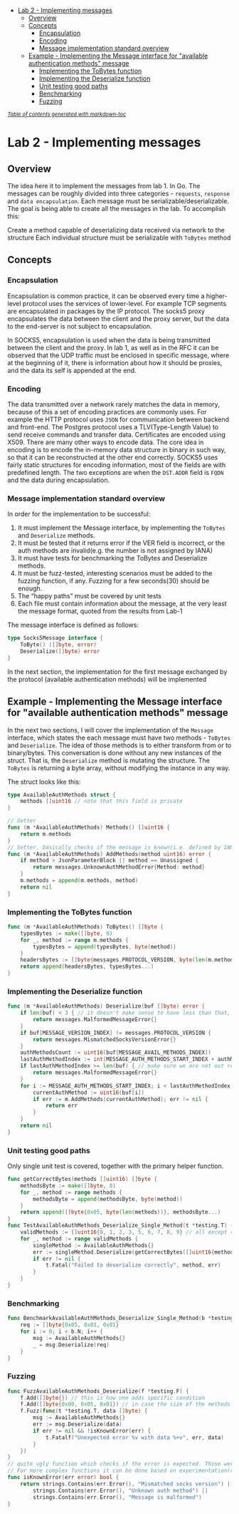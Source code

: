- [Lab 2 - Implementing messages](#lab-2---implementing-messages)
    * [Overview](#overview)
    * [Concepts](#concepts)
        + [Encapsulation](#encapsulation)
        + [Encoding](#encoding)
        + [Message implementation standard overview](#message-implementation-standard-overview)
    * [Example - Implementing the Message interface for "available authentication methods" message](#example---implementing-the-message-interface-for--available-authentication-methods--message)
        + [Implementing the ToBytes function](#implementing-the-tobytes-function)
        + [Implementing the Deserialize function](#implementing-the-deserialize-function)
        + [Unit testing good paths](#unit-testing-good-paths)
        + [Benchmarking](#benchmarking)
        + [Fuzzing](#fuzzing)

<small><i><a href='http://ecotrust-canada.github.io/markdown-toc/'>Table of contents generated with markdown-toc</a></i></small>

# Lab 2 - Implementing messages
## Overview
The idea here it to implement the messages from lab 1. In Go. The messages can be roughly divided into three categories - `requests`, `response` and `data encapsulation`. Each message must be serializable/deserializable. The goal is being able to create all the messages in the lab. To accomplish this:

Create a method capable of deserializing data received via network to the structure
Each individual structure must be serializable with `ToBytes` method

## Concepts
### Encapsulation
Encapsulation is common practice, it can be observed every time a higher-level protocol uses the services of lower-level. For example TCP segments are encapsulated in packages by the IP protocol. The socks5 proxy encapsulates the data between the client and the proxy server, but the data to the end-server is not subject to encapsulation.

In SOCKS5, encapsulation is used when the data is being transmitted between the client and the proxy. In lab 1, as well as in the RFC it can be observed that the UDP traffic must be enclosed in specific message, where at the beginning of it, there is information about how it should be proxies, and the data its self is appended at the end.
### Encoding
The data transmitted over a network rarely matches the data in memory, because of this a set of encoding practices are commonly uses. For example the HTTP protocol uses `JSON` for communication between backend and front-end. The Postgres protocol uses a TLV(Type-Length Value) to send receive commands and transfer data. Certificates are encoded using X509. There are many other ways to encode data. The core idea in encoding is to encode the in-memory data structure in binary in such way, so that it can be reconstructed at the other end correctly. SOCKS5 uses fairly static structures for encoding information, most of the fields are with predefined length. The two exceptions are when the `DST.ADDR` field is `FQDN` and the data during encapsulation.

### Message implementation standard overview
In order for the implementation to be successful:

1. It must implement the Message interface, by implementing the `ToBytes` and `Deserialize` methods.
2. It must be tested that it returns error if the VER field is incorrect, or the auth methods are invalid(e.g. the number is not assigned by IANA)
3. It must have tests for benchmarking the ToBytes and Deserialize methods.
4. It must be fuzz-tested, interesting scenarios must be added to the fuzzing function, if any. Fuzzing for a few seconds(30) should be enough.
5. The “happy paths” must be covered by unit tests
6. Each file must contain information about the message, at the very least the message format, quoted from the results from Lab-1

The message interface is defined as follows:
```go
type Socks5Message interface {
	ToByte() ([]byte, error)
	Deserialize([]byte) error
}
```

In the next section, the implementation for the first message exchanged by the protocol (available authentication methods) will be implemented
## Example - Implementing the Message interface for "available authentication methods" message

In the next two sections, I will cover the implementation of the `Message` interface, which states the each message must have two methods - `ToBytes` and `Deserialize`. The idea of those methods is to either transform from or to binary/bytes. This conversation is done without any new instances of the struct. That is, the `Deserialize` method is mutating the structure. The `ToBytes` is returning a byte array, without modifying the instance in any way.

The struct looks like this:

```go
type AvailableAuthMethods struct {
	methods []uint16 // note that this field is private
}

// Getter
func (m *AvailableAuthMethods) Methods() []uint16 {
	return m.methods
}
// Setter, basically checks if the message is known(i.e. defined by IANA), if so it appends it, error otherwise
func (m *AvailableAuthMethods) AddMethods(method uint16) error {
	if method > JsonParameterBlock || method == Unassigned {
		return messages.UnknownAuthMethodError{Method: method}
	}
	m.methods = append(m.methods, method)
	return nil
}
```

### Implementing the ToBytes function
```go
func (m *AvailableAuthMethods) ToBytes() []byte {
	typesBytes := make([]byte, 0)
	for _, method := range m.methods {
		typesBytes = append(typesBytes, byte(method))
	}
	headersBytes := []byte{messages.PROTOCOL_VERSION, byte(len(m.methods))}
	return append(headersBytes, typesBytes...)
}
```
### Implementing the Deserialize function
```go
func (m *AvailableAuthMethods) Deserialize(buf []byte) error {
	if len(buf) < 3 { // it doesn't make sense to have less than that, as a single auth method + length + protocol version will be 3 bytes
		return messages.MalformedMessageError{}
	}
	if buf[MESSAGE_VERSION_INDEX] != messages.PROTOCOL_VERSION {
		return messages.MismatchedSocksVersionError{}
	}
	authMethodsCount := uint16(buf[MESSAGE_AVAIL_METHODS_INDEX])
	lastAuthMethodIndex := int(MESSAGE_AUTH_METHODS_START_INDEX + authMethodsCount)
	if lastAuthMethodIndex >= len(buf) { // make sure we are not out reaching the array
		return messages.MalformedMessageError{}
	}
	for i := MESSAGE_AUTH_METHODS_START_INDEX; i < lastAuthMethodIndex; i++ {
		currentAuthMethod := uint16(buf[i])
		if err := m.AddMethods(currentAuthMethod); err != nil {
			return err
		}
	}
	return nil
}
```

### Unit testing good paths
Only single unit test is covered, together with the primary helper function.

```go
func getCorrectBytes(methods []uint16) []byte {
	methodsByte := make([]byte, 0)
	for _, method := range methods {
		methodsByte = append(methodsByte, byte(method))
	}
	return append([]byte{0x05, byte(len(methods))}, methodsByte...)
}
func TestAvailableAuthMethods_Deserialize_Single_Method(t *testing.T) {
	validMethods := []uint16{0, 1, 2, 3, 5, 6, 7, 8, 9} // all except 4, as defined by IANA
	for _, method := range validMethods {
		singleMethod := AvailableAuthMethods{}
		err := singleMethod.Deserialize(getCorrectBytes([]uint16{method}))
		if err != nil {
			t.Fatal("Failed to deserialize correctly", method, err)
		}
	}
}
```
### Benchmarking
```go
func BenchmarkAvailableAuthMethods_Deserialize_Single_Method(b *testing.B) {
	req := []byte{0x05, 0x01, 0x01}
	for i := 0; i < b.N; i++ {
		msg := AvailableAuthMethods{}
		_ = msg.Deserialize(req)
	}
}
```
### Fuzzing
```go
func FuzzAvailableAuthMethods_Deserialize(f *testing.F) {
	f.Add([]byte{}) // this is how one adds specific condition
	f.Add([]byte{0x00, 0x05, 0x01}) // in case the size of the methods doesn't match the actual size send
	f.Fuzz(func(t *testing.T, data []byte) {
		msg := AvailableAuthMethods{}
		err := msg.Deserialize(data)
		if err != nil && !isKnownError(err) {
			t.Fatalf("Unexpected error %v with data %+v", err, data)
		}
	})
}
// quite ugly function which checks if the error is expected. Those were created by manually reasoning about what must be returned.
// For more complex functions it can be done based on experimentation(run fuzzing, check if error is ok, add to list or fix)
func isKnownError(err error) bool {
	return strings.Contains(err.Error(), "Mismatched socks version") ||
		strings.Contains(err.Error(), "Unknown auth method") ||
		strings.Contains(err.Error(), "Message is malformed")
}
```
